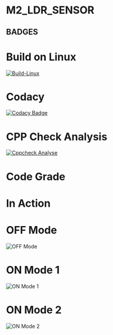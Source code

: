 # M2_LDR_SENSOR

## BADGES

# Build on Linux
[![Build-Linux](https://github.com/Anbarasi-A/M2_LDR_SENSOR/actions/workflows/Build%20on%20Linux.yml/badge.svg)](https://github.com/Anbarasi-A/M2_LDR_SENSOR/actions/workflows/Build%20on%20Linux.yml)

# Codacy
[![Codacy Badge](https://app.codacy.com/project/badge/Grade/82feddcf6e834d36b4f10682ef9a0ae9)](https://www.codacy.com/gh/Anbarasi.A/M2_LDR_SENSOR/dashboard?utm_source=github.com&amp;utm_medium=referral&amp;utm_content=Anbarasi.A/M2_LDR_SENSOR&amp;utm_campaign=Badge_Grade)

# CPP Check Analysis
[![Cppcheck Analyse](https://github.com/Anbarasi-A/M2_LDR_SENSOR/actions/workflows/cpp%20check_Analyse.yml/badge.svg)](https://github.com/Anbarasi-A/M2_LDR_SENSOR/actions/workflows/cpp%20check_Analyse.yml)



# Code Grade
# In Action
# OFF Mode
![OFF Mode](https://user-images.githubusercontent.com/101244018/164678159-3a873978-72c6-44af-bd4d-081be0194a87.png)


# ON Mode 1
![ON Mode 1](https://user-images.githubusercontent.com/101244018/164677896-13ba9b15-8819-4e3d-ad6b-f96265275311.png)

# ON Mode 2
![ON Mode 2](https://user-images.githubusercontent.com/101244018/164677969-59773bb0-587f-41c7-959e-232d6fe92524.png)





